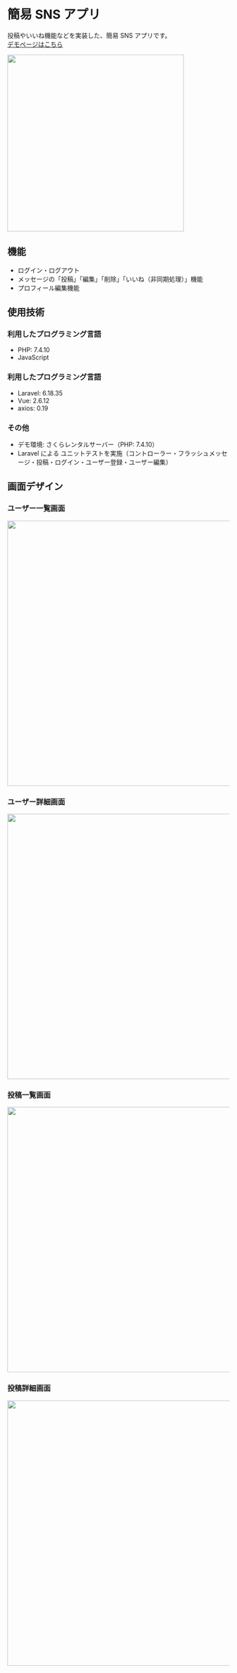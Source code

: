 # 簡易 SNS アプリ

投稿やいいね機能などを実装した、簡易 SNS アプリです。<br>
[デモページはこちら](https://created-portfolio.com/sns/)<br>

<img src="https://user-images.githubusercontent.com/61940526/113223923-34fadb00-92c5-11eb-81be-92aa072e0f1e.jpg" width="400px"><br>

## 機能

-   ログイン・ログアウト
-   メッセージの「投稿」「編集」「削除」「いいね（非同期処理）」機能
-   プロフィール編集機能

## 使用技術

### 利用したプログラミング言語

-   PHP: 7.4.10
-   JavaScript

### 利用したプログラミング言語

-   Laravel: 6.18.35
-   Vue: 2.6.12
-   axios: 0.19

### その他

-   デモ環境: さくらレンタルサーバー（PHP: 7.4.10）
-   Laravel による ユニットテストを実施（コントローラー・フラッシュメッセージ・投稿・ログイン・ユーザー登録・ユーザー編集）

## 画面デザイン

### ユーザー一覧画面

<img src="https://user-images.githubusercontent.com/61940526/113223957-4a700500-92c5-11eb-8c6f-723387a2823f.jpg" width="600px"><br>

### ユーザー詳細画面

<img src="https://user-images.githubusercontent.com/61940526/113224033-7a1f0d00-92c5-11eb-9719-4148bffcf048.jpg" width="600px"><br>

### 投稿一覧画面

<img src="https://user-images.githubusercontent.com/61940526/113224044-7ee3c100-92c5-11eb-9c92-996221ab4850.jpg" width="600px"><br>

### 投稿詳細画面

<img src="https://user-images.githubusercontent.com/61940526/113224052-84d9a200-92c5-11eb-8771-3197ea9aa5e1.jpg" width="600px"><br>

